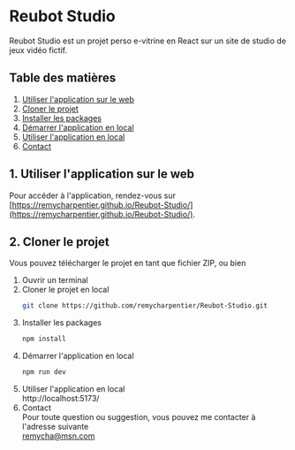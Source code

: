 # Reubot Studio

Reubot Studio est un projet perso e-vitrine en React sur un site de studio de jeux vidéo fictif.

## Table des matières

1. [Utiliser l'application sur le web](#utiliser-lapplication-sur-le-web)
2. [Cloner le projet](#cloner-le-projet)
3. [Installer les packages](#installer-les-packages)
4. [Démarrer l'application en local](#démarrer-lapplication-en-local)
5. [Utiliser l'application en local](#utiliser-lapplication-en-local)
6. [Contact](#contact)

## 1. Utiliser l'application sur le web

Pour accéder à l'application, rendez-vous sur [https://remycharpentier.github.io/Reubot-Studio/](https://remycharpentier.github.io/Reubot-Studio/).

## 2. Cloner le projet

Vous pouvez télécharger le projet en tant que fichier ZIP, ou bien

1. Ouvrir un terminal
2. Cloner le projet en local
   ```bash
   git clone https://github.com/remycharpentier/Reubot-Studio.git
   ```
3. Installer les packages
   ```bash
   npm install
   ```
4. Démarrer l'application en local
   ```bash
   npm run dev
   ```
5. Utiliser l'application en local  
   http://localhost:5173/
6. Contact  
   Pour toute question ou suggestion, vous pouvez me contacter à l'adresse suivante  
   remycha@msn.com
